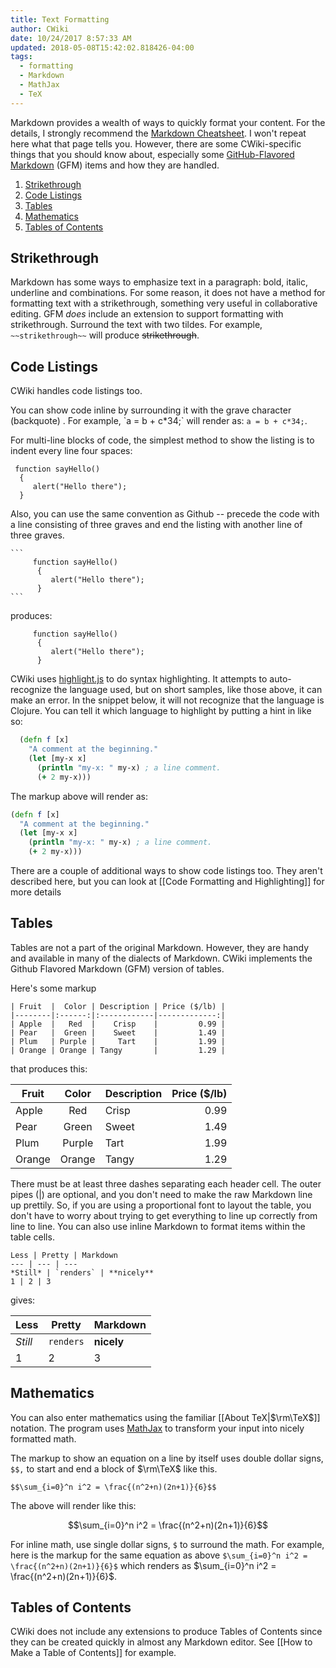 ```yaml
---
title: Text Formatting
author: CWiki
date: 10/24/2017 8:57:33 AM 
updated: 2018-05-08T15:42:02.818426-04:00
tags:
  - formatting
  - Markdown
  - MathJax
  - TeX
---
```


Markdown provides a wealth of ways to quickly format your content. For the details, I strongly recommend the [Markdown Cheatsheet](https://github.com/adam-p/markdown-here/wiki/Markdown-Cheatsheet). I won't repeat here what that page tells you. However, there are some CWiki-specific things that you should know about, especially some [GitHub-Flavored Markdown](https://github.github.com/gfm/) (GFM) items and how they are handled.

1. [Strikethrough](#strikethrough)
1. [Code Listings](#code-listings)
2. [Tables](#tables)
3. [Mathematics](#mathematics)
4. [Tables of Contents](#toc)

## Strikethrough <a name="strikethrough"></a> ##

Markdown has some ways to emphasize text in a paragraph: bold, italic, underline and combinations. For some reason, it does not have a method for formatting text with a strikethrough, something very useful in collaborative editing. GFM _does_ include an extension to support formatting with strikethrough. Surround the text with two tildes. For example, `~~strikethrough~~` will produce ~~strikethrough~~.

## Code Listings <a name="code-listings"></a> ##

CWiki handles code listings too. 

You can show code inline by surrounding it with the grave character (backquote) . For example, \`a = b + c*34;\` will render as: `a = b + c*34;`.

For multi-line blocks of code, the simplest method to show the listing is to indent every line four spaces:

     function sayHello()
      {
         alert("Hello there");
      }

 Also, you can use the same convention as Github -- precede the code with a line consisting of three graves and end the listing with another line of three graves. 

    ```
         function sayHello()
          {
             alert("Hello there");
          }
    ```

produces:

```
     function sayHello()
      {
         alert("Hello there");
      }
```

CWiki uses [highlight.js](https://highlightjs.org) to do syntax highlighting. It attempts to auto-recognize the language used, but on short samples, like those above, it can make an error. In the snippet below, it will not recognize that the language is Clojure. You can tell it which language to highlight by putting a hint in like so:

  ```clojure
    (defn f [x]
      "A comment at the beginning."
      (let [my-x x]
        (println "my-x: " my-x) ; a line comment.
        (+ 2 my-x)))
  ```

The markup above will render as:

```clojure
(defn f [x]
  "A comment at the beginning."
  (let [my-x x]
    (println "my-x: " my-x) ; a line comment.
    (+ 2 my-x)))
```

There are a couple of additional ways to show code listings too. They aren't described here, but you can look at [[Code Formatting and Highlighting]] for more details

## Tables <a name="tables"></a> ##

Tables are not a part of the original Markdown. However, they are handy and available in many of the dialects of Markdown. CWiki implements the Github Flavored Markdown (GFM) version of tables.

Here's some markup

    | Fruit  |  Color | Description | Price ($/lb) |
    |--------|:------:|:------------|-------------:|
    | Apple  |   Red  |    Crisp    |         0.99 |
    | Pear   |  Green |    Sweet    |         1.49 |
    | Plum   | Purple |     Tart    |         1.99 |
    | Orange | Orange | Tangy       |         1.29 |

that produces this:

| Fruit |  Color | Description | Price ($/lb) |
|-------|:------:|:-----------|-------------:|
| Apple  |   Red  |    Crisp    |         0.99 |
| Pear   |  Green |    Sweet    |         1.49 |
| Plum   | Purple |     Tart    |         1.99 |
| Orange | Orange | Tangy |      1.29 |

There must be at least three dashes separating each header cell. The outer pipes (|) are optional, and you don't need to make the raw Markdown line up prettily. So, if you are using a proportional font to layout the table, you don't have to worry about trying to get everything to line up correctly from line to line. You can also use inline Markdown to format items within the table cells.

    Less | Pretty | Markdown
    --- | --- | ---
    *Still* | `renders` | **nicely**
    1 | 2 | 3

gives:

Less | Pretty | Markdown
--- | --- | ---
*Still* | `renders` | **nicely**
1 | 2 | 3


## Mathematics <a name="mathematics"></a> ##

You can also enter mathematics using the familiar  [[About TeX|$\rm\TeX$]] notation. The program uses [MathJax](https://www.mathjax.org/) to transform your input into nicely formatted math.

The markup to show an equation on a line by itself uses double dollar signs, `$$,` to start and end a block of $\rm\TeX$ like this.

`$$\sum_{i=0}^n i^2 = \frac{(n^2+n)(2n+1)}{6}$$`

The above will render like this:

$$\sum_{i=0}^n i^2 = \frac{(n^2+n)(2n+1)}{6}$$

For inline math, use single dollar signs, `$` to surround the math. For example, here is the markup for the same equation as above `$\sum_{i=0}^n i^2 = \frac{(n^2+n)(2n+1)}{6}$` which renders as $\sum_{i=0}^n i^2 = \frac{(n^2+n)(2n+1)}{6}$.

## Tables of Contents <a name="toc"></a> ##

CWiki does not include any extensions to produce Tables of Contents since they can be created quickly in almost any Markdown editor. See [[How to Make a Table of Contents]] for example.
